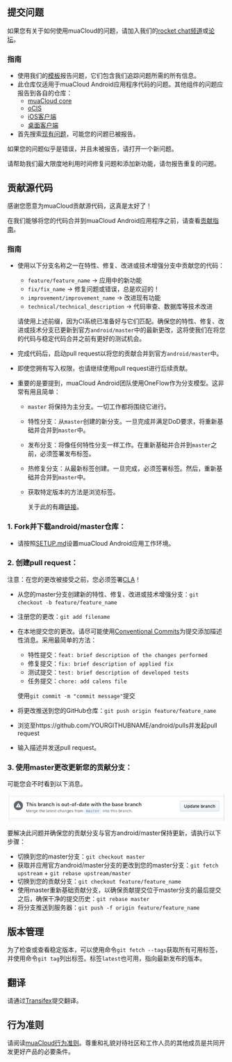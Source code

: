 ## 提交问题

如果您有关于如何使用muaCloud的问题，请加入我们的[rocket chat频道][rocketchat]或[论坛][forum]。

### 指南
* 使用我们的[模板][template]报告问题，它们包含我们追踪问题所需的所有信息。
* 此仓库仅适用于muaCloud Android应用程序代码的问题。其他组件的问题应报告到各自的仓库：
    - [muaCloud core](https://github.com/owncloud/core/issues)
    - [oCIS](https://github.com/owncloud/ocis/issues)
    - [iOS客户端](https://github.com/owncloud/ios-app/issues)
    - [桌面客户端](https://github.com/owncloud/client/issues)
* 首先搜索[现有问题](https://github.com/owncloud/android/issues)，可能您的问题已被报告。

如果您的问题似乎是错误，并且未被报告，请打开一个新问题。

请帮助我们最大限度地利用时间修复问题和添加新功能，请勿报告重复的问题。

[template]: https://github.com/owncloud/android/tree/master/.github/ISSUE_TEMPLATE
[rocketchat]: https://talk.owncloud.com/channel/mobile
[forum]: https://central.owncloud.org/

## 贡献源代码

感谢您愿意为muaCloud贡献源代码，这真是太好了！

在我们能够将您的代码合并到muaCloud Android应用程序之前，请查看[贡献指南][contribution]。

### 指南
* 使用以下分支名称之一在特性、修复、改进或技术增强分支中贡献您的代码：

    - ```feature/feature_name``` → 应用中的新功能
    - ```fix/fix_name``` → 修复问题或错误，总是欢迎的！
    - ```improvement/improvement_name``` → 改进现有功能
    - ```technical/technical_description```  → 代码审查、数据库等技术改进

  请使用上述前缀，因为CI系统已准备好与它们匹配。确保您的特性、修复、改进或技术分支已更新到官方`android/master`中的最新更改，这将使我们在将您的代码与稳定代码合并之前有更好的测试机会。
* 完成代码后，启动pull request以将您的贡献合并到官方`android/master`中。
* 即使您拥有写入权限，也请继续使用pull request进行后续贡献。
* 重要的是要提到，muaCloud Android团队使用OneFlow作为分支模型。这非常有用且简单：

    * `master` 将保持为主分支。一切工作都将围绕它进行。
    * 特性分支：从`master`创建的新分支。一旦完成并满足DoD要求，将重新基础并合并到`master`中。
    * 发布分支：将像任何特性分支一样工作。在重新基础并合并到`master`之前，必须签署发布标签。
    * 热修复分支：从最新标签创建。一旦完成，必须签署标签。然后，重新基础并合并到`master`中。
    * 获取特定版本的方法是浏览标签。

      关于此的有趣[链接](https://www.endoflineblog.com/oneflow-a-git-branching-model-and-workflow)。

[contribution]: https://owncloud.com/contribute/

### 1. Fork并下载android/master仓库：

* 请按照[SETUP.md](https://github.com/owncloud/android/blob/master/SETUP.md)设置muaCloud Android应用工作环境。

### 2. 创建pull request：

注意：在您的更改被接受之前，您必须签署[CLA](https://cla-assistant.io/owncloud/android)！

* 从您的master分支创建新的特性、修复、改进或技术增强分支：```git checkout -b feature/feature_name```
* 注册您的更改：`git add filename`
* 在本地提交您的更改。请尽可能使用[Conventional Commits](https://www.conventionalcommits.org/en/v1.0.0/)为提交添加描述性消息。采用最简单的方法：
    - 特性提交：`feat: brief description of the changes performed`
    - 修复提交：`fix: brief description of applied fix`
    - 测试提交：`test: brief description of developed tests`
    - 任务提交：`chore: add calens file`

  使用```git commit -m "commit message"```提交
* 将更改推送到您的GitHub仓库：```git push origin feature/feature_name```
* 浏览至https://github.com/YOURGITHUBNAME/android/pulls并发起pull request
* 输入描述并发送pull request。

### 3. 使用master更改更新您的贡献分支：

可能您会不时看到以下消息。

<img src="docs_resources/out_of_date_branch.png" />

要解决此问题并确保您的贡献分支与官方android/master保持更新，请执行以下步骤：
* 切换到您的master分支：```git checkout master```
* 获取并应用官方android/master分支的更改到您的master分支：```git fetch upstream``` + ```git rebase upstream/master```
* 切换到您的贡献分支：```git checkout feature/feature_name```
* 使用master重新基础贡献分支，以确保贡献提交位于master分支的最后提交之后，确保干净的提交历史：```git rebase master```
* 将分支推送到服务器：```git push -f origin feature/feature_name```

## 版本管理

为了检查或查看稳定版本，可以使用命令`git fetch --tags`获取所有可用标签，并使用命令`git tag`列出标签。标签`latest`也可用，指向最新发布的版本。

## 翻译
请通过[Transifex][transifex]提交翻译。

[transifex]: https://www.transifex.com/projects/p/owncloud/

## 行为准则
请阅读[muaCloud行为准则]。尊重和礼貌对待社区和工作人员的其他成员是共同开发更好产品的必要条件。

[muaCloud行为准则]: https://owncloud.com/contribute/code-of-conduct/
